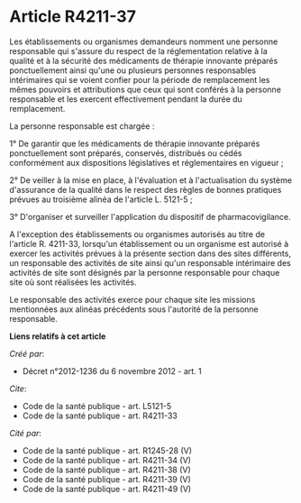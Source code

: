 # Article R4211-37

Les établissements ou organismes demandeurs nomment une personne responsable qui s'assure du respect de la réglementation
relative à la qualité et à la sécurité des médicaments de thérapie innovante préparés ponctuellement ainsi qu'une ou
plusieurs personnes responsables intérimaires qui se voient confier pour la période de remplacement les mêmes pouvoirs et
attributions que ceux qui sont conférés à la personne responsable et les exercent effectivement pendant la durée du
remplacement. 

La personne responsable est chargée : 

1° De garantir que les médicaments de thérapie innovante préparés ponctuellement sont préparés, conservés, distribués ou
cédés conformément aux dispositions législatives et réglementaires en vigueur ; 

2° De veiller à la mise en place, à l'évaluation et à l'actualisation du système d'assurance de la qualité dans le respect
des règles de bonnes pratiques prévues au troisième alinéa de l'article L. 5121-5 ; 

3° D'organiser et surveiller l'application du dispositif de pharmacovigilance. 

A l'exception des établissements ou organismes autorisés au titre de l'article R. 4211-33, lorsqu'un établissement ou un
organisme est autorisé à exercer les activités prévues à la présente section dans des sites différents, un responsable des
activités de site ainsi qu'un responsable intérimaire des activités de site sont désignés par la personne responsable pour
chaque site où sont réalisées les activités. 

Le responsable des activités exerce pour chaque site les missions mentionnées aux alinéas précédents sous l'autorité de la
personne responsable.

**Liens relatifs à cet article**

_Créé par_:

  - Décret n°2012-1236 du 6 novembre 2012 - art. 1

_Cite_:

  - Code de la santé publique - art. L5121-5
  - Code de la santé publique - art. R4211-33

_Cité par_:

  - Code de la santé publique - art. R1245-28 (V)
  - Code de la santé publique - art. R4211-34 (V)
  - Code de la santé publique - art. R4211-38 (V)
  - Code de la santé publique - art. R4211-39 (V)
  - Code de la santé publique - art. R4211-49 (V)
